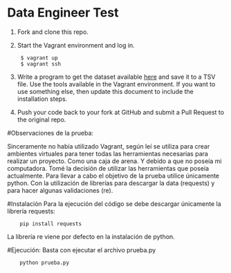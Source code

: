 Data Engineer Test
==================

1. Fork and clone this repo.

2. Start the Vagrant environment and log in.

        $ vagrant up
        $ vagrant ssh

3. Write a program to get the dataset available [here] and save it to a TSV
file. Use the tools available in the Vagrant environment. If you want to use
something else, then update this document to include the installation steps.

4. Push your code back to your fork at GitHub and submit a Pull Request to the
original repo.



[here]: https://www.random.org/integers/?num=100&min=1&max=100&col=4&base=10&format=plain&rnd=new

#Observaciones de la prueba:

Sinceramente no había utilizado Vagrant, según leí se utiliza para crear ambientes virtuales para tener todas las herramientas necesarias para realizar un proyecto. Como una caja de arena. Y debido a que no poseía mi computadora. Tomé la decisión de utilizar las herramientas que poseía actualmente.
Para llevar a cabo el objetivo de la prueba utilice únicamente python. Con la utilización de librerías para descargar la data (requests) y para hacer algunas validaciones (re).

#Instalación
Para la ejecución del código se debe descargar únicamente la librería requests:
        
        pip install requests
        
La librería re viene por defecto en la instalación de python.

#Ejecución:
Basta con ejecutar el archivo prueba.py

        python prueba.py

        
